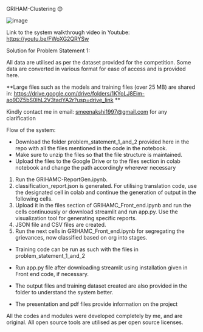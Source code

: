 GRIHAM-Clustering 😊

![image](https://github.com/smeenakshi1997/GRIHAM-C_OGD/assets/22259053/d9af92b5-b78a-49f8-919d-31d14ff48879)

Link to the system walkthrough video in Youtube: https://youtu.be/FWoXG2QRYSw

Solution for Problem Statement 1:

All data are utilised as per the dataset provided for the competition. Some data are converted in various format for ease of access and is provided here.

**Large files such as the models and training files (over 25 MB) are shared in: https://drive.google.com/drive/folders/1KYoLJ8Eim-ao9DZ5bS0IhL2V3tadYA2r?usp=drive_link
**

Kindly contact me in email: smeenakshi1997@gmail.com for any clarification

Flow of the system:

- Download the folder problem_statement_1_and_2 provided here in the repo with all the files mentioned in the code in the notebook.
- Make sure to unzip the files so that the file structure is maintained.
- Upload the files to the Google Drive or to the files section in colab notebook and change the path accordingly wherever necessary

1. Run the GRIHAMC-ReportGen.ipynb.
2. classification_report.json is generated. For utilising translation code, use the designated cell in colab and continue the generation of output in the following cells. 
3. Upload it in the files section of GRIHAMC_Front_end.ipynb and run the cells continuously or download streamlit and run app.py. Use the visualization tool for generating specific reports.
4. JSON file and CSV files are created.
5. Run the next cells in GRIHAMC_Front_end.ipynb for segregating the grievances, now classified based on org into stages.

- Training code can be run as such with the files in problem_statement_1_and_2

- Run app.py file after downloading streamlit using installation given in Front end code, if necessary.

- The output files and training dataset created are also provided in the folder to understand the system better.

- The presentation and pdf files provide information on the project

All the codes and modules were developed completely by me, and are original. All open source tools are utilised as per open source licenses.

